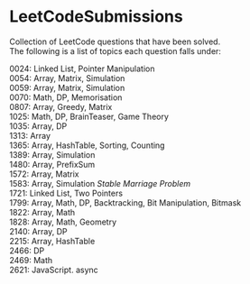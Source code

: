 # LeetCodeSubmissions
Collection of LeetCode questions that have been solved. <br />
The following is a list of topics each question falls under: <br />

0024: Linked List, Pointer Manipulation <br />
0054: Array, Matrix, Simulation <br />
0059: Array, Matrix, Simulation <br />
0070: Math, DP, Memorisation <br />
0807: Array, Greedy, Matrix <br />
1025: Math, DP, BrainTeaser, Game Theory <br />
1035: Array, DP <br />
1313: Array <br />
1365: Array, HashTable, Sorting, Counting <br />
1389: Array, Simulation <br />
1480: Array, PrefixSum <br />
1572: Array, Matrix <br />
1583: Array, Simulation *Stable Marriage Problem* <br />
1721: Linked List, Two Pointers <br />
1799: Array, Math, DP, Backtracking, Bit Manipulation, Bitmask <br />
1822: Array, Math <br />
1828: Array, Math, Geometry <br />
2140: Array, DP <br />
2215: Array, HashTable <br />
2466: DP <br />
2469: Math <br />
2621: JavaScript. async <br />
